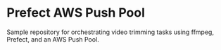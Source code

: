 # Prefect AWS Push Pool 

Sample repository for orchestrating video trimming tasks using ffmpeg, Prefect, and an AWS Push Pool.
